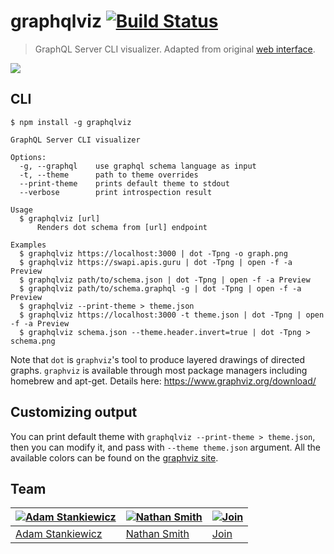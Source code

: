 # graphqlviz [![Build Status](https://travis-ci.org/sheerun/graphqlviz.svg?branch=master)](https://travis-ci.org/sheerun/graphqlviz)

> GraphQL Server CLI visualizer. Adapted from original [web interface](https://github.com/NathanRSmith/graphql-visualizer).

![](demo.gif)

## CLI

```
$ npm install -g graphqlviz
```

```
GraphQL Server CLI visualizer

Options:
  -g, --graphql    use graphql schema language as input
  -t, --theme      path to theme overrides
  --print-theme    prints default theme to stdout
  --verbose        print introspection result

Usage
  $ graphqlviz [url]
      Renders dot schema from [url] endpoint

Examples
  $ graphqlviz https://localhost:3000 | dot -Tpng -o graph.png
  $ graphqlviz https://swapi.apis.guru | dot -Tpng | open -f -a Preview
  $ graphqlviz path/to/schema.json | dot -Tpng | open -f -a Preview
  $ graphqlviz path/to/schema.graphql -g | dot -Tpng | open -f -a Preview
  $ graphqlviz --print-theme > theme.json
  $ graphqlviz https://localhost:3000 -t theme.json | dot -Tpng | open -f -a Preview
  $ graphqlviz schema.json --theme.header.invert=true | dot -Tpng > schema.png
```

Note that `dot` is `graphviz`'s tool to produce layered drawings of directed graphs. `graphviz` is available through most package managers including homebrew and apt-get. Details here: https://www.graphviz.org/download/

## Customizing output

You can print default theme with `graphqlviz --print-theme > theme.json`, then you can modify it, and pass with `--theme theme.json` argument. All the available colors can be found on the [graphviz site](http://www.graphviz.org/doc/info/colors.html). 

## Team

[![Adam Stankiewicz](https://avatars3.githubusercontent.com/u/292365?s=130)](https://sheerun.net) | [![Nathan Smith](https://avatars1.githubusercontent.com/u/1530197?s=130)](http://nathanrandal.com/) | [![Join](https://s28.postimg.org/hcy7aq9nh/42.png)](https://github.com/sheerun/graphqlviz/pulls)
---|---|---
[Adam Stankiewicz](https://sheerun.net) | [Nathan Smith](http://nathanrandal.com/) | [Join](https://github.com/sheerun/graphqlviz/pulls)
